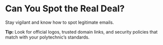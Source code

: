 # Can You Spot the Real Deal?

Stay vigilant and know how to spot legitimate emails.

**Tip:** Look for official logos, trusted domain links, and security policies that match with your polytechnic’s standards.
